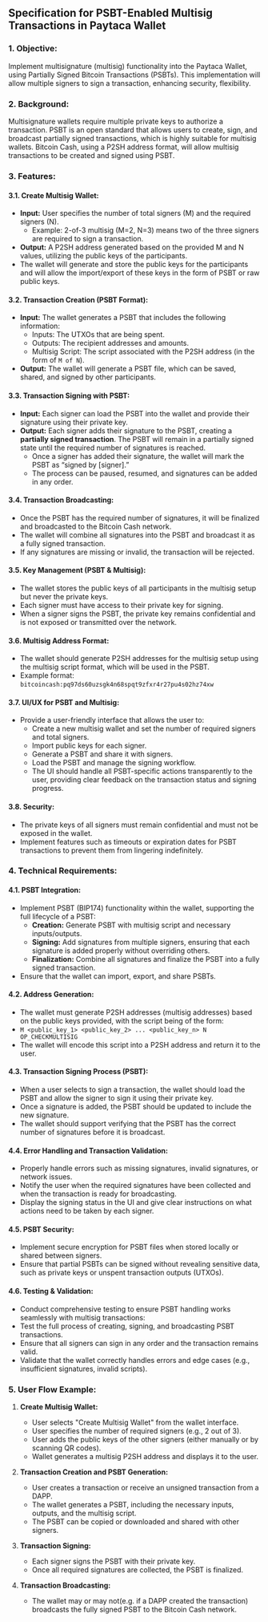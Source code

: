 
## **Specification for PSBT-Enabled Multisig Transactions in Paytaca Wallet**

### **1. Objective:**
Implement multisignature (multisig) functionality into the Paytaca Wallet, using Partially Signed Bitcoin Transactions (PSBTs). This implementation will allow multiple signers to sign a transaction, enhancing security, flexibility.

### **2. Background:**
Multisignature wallets require multiple private keys to authorize a transaction. PSBT is an open standard that allows users to create, sign, and broadcast partially signed transactions, which is highly suitable for multisig wallets. Bitcoin Cash, using a P2SH address format, will allow multisig transactions to be created and signed using PSBT.

### **3. Features:**

#### **3.1. Create Multisig Wallet:**
- **Input:** User specifies the number of total signers (M) and the required signers (N).
  - Example: 2-of-3 multisig (M=2, N=3) means two of the three signers are required to sign a transaction.
- **Output:** A P2SH address generated based on the provided M and N values, utilizing the public keys of the participants.
- The wallet will generate and store the public keys for the participants and will allow the import/export of these keys in the form of PSBT or raw public keys.

#### **3.2. Transaction Creation (PSBT Format):**
- **Input:** The wallet generates a PSBT that includes the following information:
  - Inputs: The UTXOs that are being spent.
  - Outputs: The recipient addresses and amounts.
  - Multisig Script: The script associated with the P2SH address (in the form of `M of N`).
- **Output:** The wallet will generate a PSBT file, which can be saved, shared, and signed by other participants.

#### **3.3. Transaction Signing with PSBT:**
- **Input:** Each signer can load the PSBT into the wallet and provide their signature using their private key.
- **Output:** Each signer adds their signature to the PSBT, creating a **partially signed transaction**. The PSBT will remain in a partially signed state until the required number of signatures is reached.
  - Once a signer has added their signature, the wallet will mark the PSBT as “signed by [signer].”
  - The process can be paused, resumed, and signatures can be added in any order.

#### **3.4. Transaction Broadcasting:**
  - Once the PSBT has the required number of signatures, it will be finalized and broadcasted to the Bitcoin Cash network. 
  - The wallet will combine all signatures into the PSBT and broadcast it as a fully signed transaction.
  - If any signatures are missing or invalid, the transaction will be rejected.

#### **3.5. Key Management (PSBT & Multisig):**
- The wallet stores the public keys of all participants in the multisig setup but never the private keys.
- Each signer must have access to their private key for signing.
- When a signer signs the PSBT, the private key remains confidential and is not exposed or transmitted over the network.

#### **3.6. Multisig Address Format:**
  - The wallet should generate P2SH addresses for the multisig setup using the multisig script format, which will be used in the PSBT.
  - Example format: `bitcoincash:pq97ds60uzsgk4n68spqt9zfxr4r27pu4s02hz74xw`

#### **3.7. UI/UX for PSBT and Multisig:**
- Provide a user-friendly interface that allows the user to:
  - Create a new multisig wallet and set the number of required signers and total signers.
  - Import public keys for each signer.
  - Generate a PSBT and share it with signers.
  - Load the PSBT and manage the signing workflow.
  - The UI should handle all PSBT-specific actions transparently to the user, providing clear feedback on the transaction status and signing progress.

#### **3.8. Security:**
- The private keys of all signers must remain confidential and must not be exposed in the wallet.
- Implement features such as timeouts or expiration dates for PSBT transactions to prevent them from lingering indefinitely.

### **4. Technical Requirements:**

#### **4.1. PSBT Integration:**
- Implement PSBT (BIP174) functionality within the wallet, supporting the full lifecycle of a PSBT:
  - **Creation:** Generate PSBT with multisig script and necessary inputs/outputs.
  - **Signing:** Add signatures from multiple signers, ensuring that each signature is added properly without overriding others.
  - **Finalization:** Combine all signatures and finalize the PSBT into a fully signed transaction.
- Ensure that the wallet can import, export, and share PSBTs.

#### **4.2. Address Generation:**
  - The wallet must generate P2SH addresses (multisig addresses) based on the public keys provided, with the script being of the form:
  - `M <public_key_1> <public_key_2> ... <public_key_n> N OP_CHECKMULTISIG`
  - The wallet will encode this script into a P2SH address and return it to the user.

#### **4.3. Transaction Signing Process (PSBT):**
- When a user selects to sign a transaction, the wallet should load the PSBT and allow the signer to sign it using their private key.
- Once a signature is added, the PSBT should be updated to include the new signature.
- The wallet should support verifying that the PSBT has the correct number of signatures before it is broadcast.

#### **4.4. Error Handling and Transaction Validation:**
- Properly handle errors such as missing signatures, invalid signatures, or network issues.
- Notify the user when the required signatures have been collected and when the transaction is ready for broadcasting.
- Display the signing status in the UI and give clear instructions on what actions need to be taken by each signer.

#### **4.5. PSBT Security:**
- Implement secure encryption for PSBT files when stored locally or shared between signers.
- Ensure that partial PSBTs can be signed without revealing sensitive data, such as private keys or unspent transaction outputs (UTXOs).

#### **4.6. Testing & Validation:**
  - Conduct comprehensive testing to ensure PSBT handling works seamlessly with multisig transactions:
  - Test the full process of creating, signing, and broadcasting PSBT transactions.
  - Ensure that all signers can sign in any order and the transaction remains valid.
  - Validate that the wallet correctly handles errors and edge cases (e.g., insufficient signatures, invalid scripts).

### **5. User Flow Example:**

1. **Create Multisig Wallet:**
   - User selects "Create Multisig Wallet" from the wallet interface.
   - User specifies the number of required signers (e.g., 2 out of 3).
   - User adds the public keys of the other signers (either manually or by scanning QR codes).
   - Wallet generates a multisig P2SH address and displays it to the user.

2. **Transaction Creation and PSBT Generation:**
   - User creates a transaction or receive an unsigned transaction from a DAPP.
   - The wallet generates a PSBT, including the necessary inputs, outputs, and the multisig script.
   - The PSBT can be copied or downloaded and shared with other signers.

3. **Transaction Signing:**
   - Each signer signs the PSBT with their private key.
   - Once all required signatures are collected, the PSBT is finalized.

4. **Transaction Broadcasting:**
   - The wallet may or may not(e.g. if a DAPP created the transaction) broadcasts the fully signed PSBT to the Bitcoin Cash network.
